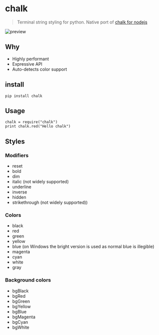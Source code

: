 # chalk 
> Terminal string styling for python. Native port of [chalk for nodejs](https://www.npmjs.com/package/chalk)

![preview](http://cdn-qiniu.qiniudn.com/ebe705f3.png)

## Why
* Highly performant
* Expressive API
* Auto-detects color support

## install
```
pip install chalk
```

## Usage
````
chalk = require("chalk")
print chalk.red("Hello chalk")
````

## Styles
### Modifiers
* reset
* bold
* dim
* italic (not widely supported)
* underline
* inverse
* hidden
* strikethrough (not widely supported))

### Colors
* black
* red
* green
* yellow
* blue (on Windows the bright version is used as normal blue is illegible)
* magenta
* cyan
* white
* gray

### Background colors
* bgBlack
* bgRed
* bgGreen
* bgYellow
* bgBlue
* bgMagenta
* bgCyan
* bgWhite